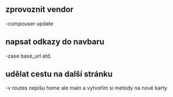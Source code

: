 ## zprovoznit vendor
-compouser update

## napsat odkazy do navbaru
-zase base_url atd.

## udělat cestu na další stránku
-v routes nepíšu home ale main a vytvořím si metody na nové karty
